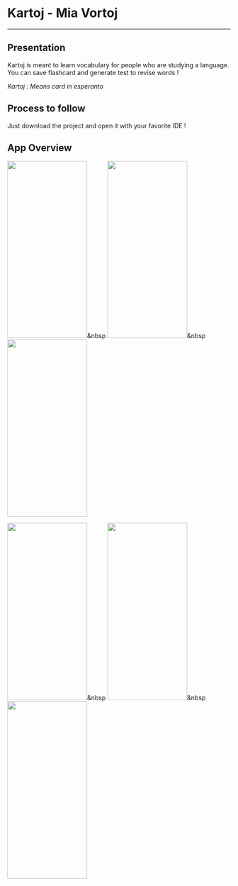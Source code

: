 # Kartoj - Mia Vortoj

------------------

## Presentation

Kartoj is meant to learn vocabulary for people who are studying a language.
You can save flashcard and generate test to revise words !

_Kartoj : Means card in esperanto_

## Process to follow

Just download the project and open it with your favorite IDE !

## App Overview

<img src="https://lh4.googleusercontent.com/HDjfmbc8h_5AAwCEsGwYCJq7v1z3h-tGbpSpNuQG6Rk1XlM2b52mJztu1KLWORQqZvM=w360"  width="180" height="400">&nbsp
<img src="https://lh5.googleusercontent.com/G1bHZJecGe2WyrO-oHMGQ6052Bmn8dG7PWbdmSDb8FgeVxruO_v_otRoCyhI_1KiEv0=w360"  width="180" height="400">&nbsp
<img src="https://lh4.googleusercontent.com/5IduJXRNRKaB86BqLFiKMWiAXmpjLtuaARoGHdq5886xdI9Nfv13WPZx0RGBFDKGHho=w360"  width="180" height="400">

<img src="https://lh4.googleusercontent.com/3BGAs19f50kmHuYGKb1z_8FztcifxVMr-pLodD55O39iEw_h8MaKRDpiIZQVY5sU1t8=w360"  width="180" height="400">&nbsp
<img src="https://lh4.googleusercontent.com/goTxj5MXhirEV67R1BtmhNIuQ9GKaa1iBJqdgtFSOYKhoY0VViOe03iOsG1puK-BpWQ=w360"  width="180" height="400">&nbsp
<img src="https://lh5.googleusercontent.com/dHSdeUrJAKFTpacfw2xFXMzYrC_ZnHOAmO99bRH6bQa_NkuL56seXuXUv3qR9zyCzss=w360"  width="180" height="400">